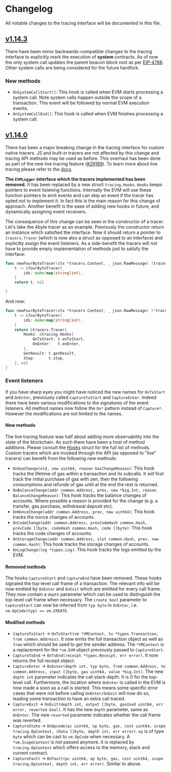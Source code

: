 # Changelog

All notable changes to the tracing interface will be documented in this file.

## [v1.14.3]

There have been minor backwards-compatible changes to the tracing interface to explicitly mark the execution of **system** contracts. As of now the only system call updates the parent beacon block root as per [EIP-4788](https://eips.ethereum.org/EIPS/eip-4788). Other system calls are being considered for the future hardfork.

### New methods

- `OnSystemCallStart()`: This hook is called when EVM starts processing a system call. Note system calls happen outside the scope of a transaction. This event will be followed by normal EVM execution events.
- `OnSystemCallEnd()`: This hook is called when EVM finishes processing a system call.

## [v1.14.0]

There has been a major breaking change in the tracing interface for custom native tracers. JS and built-in tracers are not affected by this change and tracing API methods may be used as before. This overhaul has been done as part of the new live tracing feature ([#29189](https://github.com/zenanetwork/go-zenanet/pull/29189)). To learn more about live tracing please refer to the [docs](https://gzen.ethereum.org/docs/developers/evm-tracing/live-tracing).

**The `EVMLogger` interface which the tracers implemented has been removed.** It has been replaced by a new struct `tracing.Hooks`. `Hooks` keeps pointers to event listening functions. Internally the EVM will use these function pointers to emit events and can skip an event if the tracer has opted not to implement it. In fact this is the main reason for this change of approach. Another benefit is the ease of adding new hooks in future, and dynamically assigning event receivers.

The consequence of this change can be seen in the constructor of a tracer. Let's take the 4byte tracer as an example. Previously the constructor return an instance which satisfied the interface. Now it should return a pointer to `tracers.Tracer` (which is now also a struct as opposed to an interface) and explicitly assign the event listeners. As a side-benefit the tracers will not have to provide empty implementation of methods just to satisfy the interface:

```go
func newFourByteTracer(ctx *tracers.Context, _ json.RawMessage) (tracers.Tracer, error) {
	t := &fourByteTracer{
		ids: make(map[string]int),
	}
	return t, nil

}
```

And now:

```go
func newFourByteTracer(ctx *tracers.Context, _ json.RawMessage) (*tracers.Tracer, error) {
	t := &fourByteTracer{
		ids: make(map[string]int),
	}
	return &tracers.Tracer{
		Hooks: &tracing.Hooks{
			OnTxStart: t.onTxStart,
			OnEnter:   t.onEnter,
		},
		GetResult: t.getResult,
		Stop:      t.stop,
	}, nil
}
```

### Event listeners

If you have sharp eyes you might have noticed the new names for `OnTxStart` and `OnEnter`, previously called `CaptureTxStart` and `CaptureEnter`. Indeed there have been various modifications to the signatures of the event listeners. All method names now follow the `On*` pattern instead of `Capture*`. However the modifications are not limited to the names.

#### New methods

The live tracing feature was half about adding more observability into the state of the blockchain. As such there have been a host of method additions. Please consult the [Hooks](./hooks.go) struct for the full list of methods. Custom tracers which are invoked through the API (as opposed to "live" tracers) can benefit from the following new methods:

- `OnGasChange(old, new uint64, reason GasChangeReason)`: This hook tracks the lifetime of gas within a transaction and its subcalls. It will first track the initial purchase of gas with zen, then the following consumptions and refunds of gas until at the end the rest is returned.
- `OnBalanceChange(addr common.Address, prev, new *big.Int, reason BalanceChangeReason)`: This hook tracks the balance changes of accounts. Where possible a reason is provided for the change (e.g. a transfer, gas purchase, withdrawal deposit etc).
- `OnNonceChange(addr common.Address, prev, new uint64)`: This hook tracks the nonce changes of accounts.
- `OnCodeChange(addr common.Address, prevCodeHash common.Hash, prevCode []byte, codeHash common.Hash, code []byte)`: This hook tracks the code changes of accounts.
- `OnStorageChange(addr common.Address, slot common.Hash, prev, new common.Hash)`: This hook tracks the storage changes of accounts.
- `OnLogChange(log *types.Log)`: This hook tracks the logs emitted by the EVM.

#### Removed methods

The hooks `CaptureStart` and `CaptureEnd` have been removed. These hooks signaled the top-level call frame of a transaction. The relevant info will be now emitted by `OnEnter` and `OnExit` which are emitted for every call frame. They now contain a `depth` parameter which can be used to distinguish the top-level call frame when necessary. The `create bool` parameter to `CaptureStart` can now be inferred from `typ byte` in `OnEnter`, i.e. `vm.OpCode(typ) == vm.CREATE`.

#### Modified methods

- `CaptureTxStart` -> `OnTxStart(vm *VMContext, tx *types.Transaction, from common.Address)`. It now emits the full transaction object as well as `from` which should be used to get the sender address. The `*VMContext` is a replacement for the `*vm.EVM` object previously passed to `CaptureStart`.
- `CaptureTxEnd` -> `OnTxEnd(receipt *types.Receipt, err error)`. It now returns the full receipt object.
- `CaptureEnter` -> `OnEnter(depth int, typ byte, from common.Address, to common.Address, input []byte, gas uint64, value *big.Int)`. The new `depth int` parameter indicates the call stack depth. It is 0 for the top-level call. Furthermore, the location where `OnEnter` is called in the EVM is now made a soon as a call is started. This means some specific error cases that were not before calling `OnEnter/OnExit` will now do so, leading some transaction to have an extra call traced.
- `CaptureExit` -> `OnExit(depth int, output []byte, gasUsed uint64, err error, reverted bool)`. It has the new `depth` parameter, same as `OnEnter`. The new `reverted` parameter indicates whether the call frame was reverted.
- `CaptureState` -> `OnOpcode(pc uint64, op byte, gas, cost uint64, scope tracing.OpContext, rData []byte, depth int, err error)`. `op` is of type `byte` which can be cast to `vm.OpCode` when necessary. A `*vm.ScopeContext` is not passed anymore. It is replaced by `tracing.OpContext` which offers access to the memory, stack and current contract.
- `CaptureFault` -> `OnFault(pc uint64, op byte, gas, cost uint64, scope tracing.OpContext, depth int, err error)`. Similar to above.

[unreleased]: https://github.com/zenanetwork/go-zenanet/compare/v1.14.0...master
[v1.14.0]: https://github.com/zenanetwork/go-zenanet/releases/tag/v1.14.0
[v1.14.3]: https://github.com/zenanetwork/go-zenanet/releases/tag/v1.14.3
